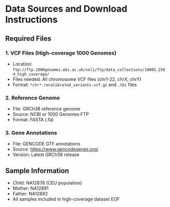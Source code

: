 # Data Sources and Download Instructions

## Required Files

### 1. VCF Files (High-coverage 1000 Genomes)
- Location: `ftp://ftp.1000genomes.ebi.ac.uk/vol1/ftp/data_collections/1000G_2504_high_coverage/`
- Files needed: All chromosome VCF files (chr1-22, chrX, chrY)
- Format: `*chr*.recalibrated_variants.vcf.gz` and `.tbi` files

### 2. Reference Genome
- File: GRCh38 reference genome
- Source: NCBI or 1000 Genomes FTP
- Format: FASTA (.fa)

### 3. Gene Annotations
- File: GENCODE GTF annotations
- Source: https://www.gencodegenes.org/
- Version: Latest GRCh38 release

## Sample Information
- Child: NA12878 (CEU population)
- Mother: NA12891 
- Father: NA12892
- All samples included in high-coverage dataset
EOF
```